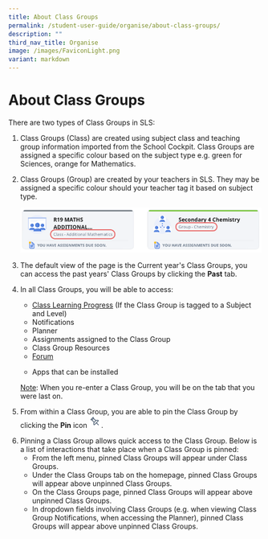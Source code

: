 ```yaml
---
title: About Class Groups
permalink: /student-user-guide/organise/about-class-groups/
description: ""
third_nav_title: Organise
image: /images/FaviconLight.png
variant: markdown
---
```

<h1 id="about-class-groups">About Class Groups</h1>
<p>There are two types of Class Groups in SLS:</p>
<ol>
<li>Class Groups (Class) are created using subject class and teaching group information imported from the School Cockpit. Class Groups are assigned a specific colour based on the subject type e.g. green for Sciences, orange for Mathematics.</li>
<li><p>Class Groups (Group) are created by your teachers in SLS. They may be assigned a specific colour should your teacher tag it based on subject type.</p>
<p> <img src="/images/1Student/O-ClassGroupCards.png" alt="About Class Groups #1"></p>
</li>
<li><p>The default view of the page is the Current year's Class Groups, you can access the past years' Class Groups by clicking the <strong>Past</strong> tab.</p>
</li>
<li><p>In all Class Groups, you will be able to access:</p>
<ul>
<li><a target="_blank" href="/student-user-guide/track-progress/access-learning-progress/">Class Learning Progress</a> (If the Class Group is tagged to a Subject and Level)</li>
<li>Notifications</li>
<li>Planner </li>
<li>Assignments assigned to the Class Group</li>
<li>Class Group Resources</li>
<li><a target="_blank" href="/student-user-guide/collaborate/access-the-forum/">Forum</a></li>
	<li><p>Apps that can be installed</p></li></ul>
<p><u>Note</u>: When you re-enter a Class Group, you will be on the tab that you were last on.</p>

</li>
<li><p>From within a Class Group, you are able to pin the Class Group by clicking the <strong>Pin</strong> icon <img style="width:1.5rem; display: inline;" src="/images/Icons/Pin24.svg">. </p>
</li>
<li>Pinning a Class Group allows quick access to the Class Group. Below is a list of interactions that take place when a Class Group is pinned:<ul>
<li>From the left menu, pinned Class Groups will appear under Class Groups.</li>
<li>Under the Class Groups tab on the&nbsp;homepage, pinned Class Groups will appear above unpinned Class Groups.</li>
<li>On&nbsp;the Class Groups&nbsp;page, pinned Class Groups will appear above unpinned Class Groups.</li>
<li>In dropdown fields involving Class Groups (e.g. when viewing Class Group Notifications, when accessing the Planner), pinned Class Groups will appear above unpinned Class Groups.</li>
</ul>
</li>
</ol>